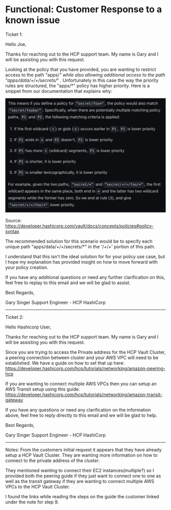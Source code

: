 <H1>Functional: Customer Response to a known issue</H1>

Ticket 1:


Hello Joe,

Thanks for reaching out to the HCP support team. My name is Gary and I will be assisting you with this request.

Looking at the policy that you have provided, you are wanting to restrict access to the path "apps/*" while also allowing additional access to the path "apps/data/+/+/secrets/*" . Unfortunately in this case the way the priority rules are structured, the "apps/*" policy has higher priority. Here is a snippet from our documentation that explains why: 

![](./policy_example.png)

Source: https://developer.hashicorp.com/vault/docs/concepts/policies#policy-syntax

The recommended solution for this scenario would be to specify each unique path "apps/data/+/+/secrets/*" in the '/+/+' portion of this path.

I understand that this isn't the ideal solution for for your policy use case, but I hope my explanation has provided insight on how to move forward with your policy creation.

If you have any additional questions or need any further clarification on this, feel free to replay to this email and we will be glad to assist.

Best Regards,

Gary Singer
Support Engineer - HCP
HashiCorp


____
Ticket 2:


Hello Hashicorp User,

Thanks for reaching out to the HCP support team. My name is Gary and I will be assisting you with this request.

Since you are trying to access the Private address for the HCP Vault Cluster, a peering connection between cluster and your AWS VPC will need to be established. We have a guide on how to set that up here: https://developer.hashicorp.com/hcp/tutorials/networking/amazon-peering-hcp 

If you are wanting to connect multiple AWS VPCs then you can setup an AWS Transit setup using this guide: https://developer.hashicorp.com/hcp/tutorials/networking/amazon-transit-gateway

If you have any questions or need any clarification on the information above, feel free to reply directly to this email and we will be glad to help.

Best Regards,

Gary Singer
Support Engineer - HCP
HashiCorp

____

Notes: From the customers initial request it appears that they have already setup a HCP Vault Cluster. They are wanting more information on how to connect to the private address of the cluster.

They mentioned wanting to connect their EC2 instances(multiple?) so I provided both the peering guide if they just want to connect one to one as well as the transit gateway if they are wanting to connect multiple AWS VPCs to the HCP Vault Cluster.

I found the links while reading the steps on the guide the customer linked under the note for step 9.




